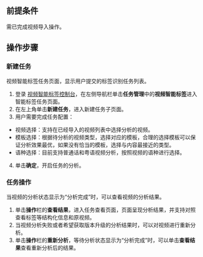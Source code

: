 ﻿## 前提条件
需已完成视频导入操作。


## 操作步骤
### 新建任务
视频智能标签任务页面，显示用户提交的标签识别任务列表。
1. 登录 [视频智能标签控制台]()，在左侧导航栏单击**任务管理**中的**视频智能标签**进入智能标签任务页面。
2. 在左上角单击**新建任务**，进入新建任务子页面。
3. 用户需要完成任务配置：
 - 视频选择：支持在已经导入的视频列表中选择分析的视频。
 - 模板选择：根据待分析的视频类型，选择对应的模板，合理的选择模板可以保证分析效果最优，如果没有恰当的模板，选择与内容最接近的类型。
 - 语种选择：目前支持普通话和粤语视频分析，按照视频的语种进行选择。
4. 单击**确定**，开启任务的分析。

### 任务操作
当视频的分析状态显示为“分析完成”时，可以查看视频的分析结果。
1. 单击**操作**栏的**查看结果**，进入任务查看页面，页面呈现分析结果，并支持对照查看标签等结构化信息和原视频。
2. 当视频分析失败或者希望获取版本升级的分析结果时，可以对视频进行重新分析。
3. 单击**操作**栏的**重新分析**，等待分析状态显示为“分析完成”时，可以单击**查看结果**查看重新分析后的结果。


